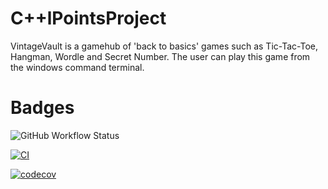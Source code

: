 # C++lPointsProject

VintageVault is a gamehub of 'back to basics' games such as Tic-Tac-Toe, Hangman, Wordle and Secret Number.
The user can play this game from the windows command terminal.

# Badges
![GitHub Workflow Status](https://github.com/johco178/C++lPointsProject/CI?label=build)

[![CI](https://github.com/johco178/C-lPointsProject/actions/workflows/cmake-single-platform.yml/badge.svg)](https://github.com/johco178/C-lPointsProject/actions/workflows/cmake-single-platform.yml)

[![codecov](https://codecov.io/github/johco178/C-IPointsProject/graph/badge.svg?token=6L90UPZ56N)](https://codecov.io/github/johco178/C-IPointsProject)
